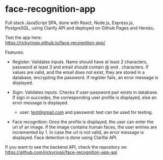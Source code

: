 # face-recognition-app

Full stack JavaScript SPA, done with React, Node.js, Express.js, PostgreSQL, using Clarify API and deployed on Github Pages and Heroku.

Test the app here:  
<https://rickyriosp.github.io/face-recognition-app/>

Features:

- Register: Validates inputs. Name should have at least 2 characters, password at least 3 and email should contain @ and . characters. If values are valid, and the email does not exist, they are stored in a database, encrypting the password. If register fails, an error message is displayed.

- Sigin: Validates inputs. Checks if user-password pair exists in database. If sign in succedes, the corresponding user profile is displayed, else an error message is displayed.
  - user: test@gmail.com and password: test can be used for testing.

- Face recognition: Once the profile is displayed, the user can enter the url of an image. If the image contains human faces, the user entries are incremented by 1. In case the url is not valid, an error message is displayed. Face detection is done using Clarifai API.

If you want to see the backend API, check the repository on:  
<https://github.com/rickyriosp/face-recognition-app-api>
